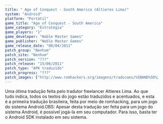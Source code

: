 ```yaml
---
title: " Age of Conquest - South America (Altieres Lima)"
system: "Android"
platform: "Portátil"
game_title: "Age of Conquest - South America"
game_category: "Estratégia"
game_players: "1"
game_developer: "Noble Master Games"
game_publisher: "Noble Master Games"
game_release_date: "08/04/2011"
patch_group: "Nenhum"
patch_site: "Nenhum"
patch_version: "???"
patch_release: "15/06/2011"
patch_type: "APK traduzido"
patch_progress: "???"
patch_images: ["http://www.romhackers.org/imagens/traducoes/%5BAND%5D%20Age%20of%20Conquest%20-%20South%20America%20-%20Altieres%20Lima%20-%201.png","http://www.romhackers.org/imagens/traducoes/%5BAND%5D%20Age%20of%20Conquest%20-%20South%20America%20-%20Altieres%20Lima%20-%202.jpg","http://www.romhackers.org/imagens/traducoes/%5BAND%5D%20Age%20of%20Conquest%20-%20South%20America%20-%20Altieres%20Lima%20-%203.jpg"]
---
```

Uma ótima tradução feita pelo tradutor freelancer Altieres Lima. Ao que tudo indica, todos os textos do jogo estão traduzidos e acentuados, e esta é a primeira tradução brasileira, feita por meio de romhacking, para um jogo do sistema Android.OBS: Apesar desta tradução ser feita para um jogo do sistema Android, é possível jogá-la em seu computador. Para isso, basta ter o Android SDK instalado em seu sistema.